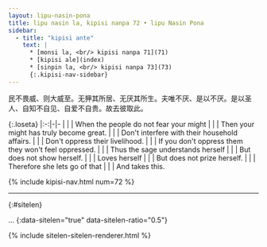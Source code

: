 ```yaml
---
layout: lipu-nasin-pona
title: lipu nasin la, kipisi nanpa 72 • lipu Nasin Pona
sidebar:
  - title: "kipisi ante"
    text: |
      * [monsi la, <br/> kipisi nanpa 71](71)
      * [kipisi ale](index)
      * [sinpin la, <br/> kipisi nanpa 73](73)
      {:.kipisi-nav-sidebar}
---
```


民不畏威、则大威至。无狎其所居、无厌其所生。夫唯不厌、是以不厌。是以圣人、自知不自见、自爱不自贵。故去彼取此。

{:.loseta}
|:-:|-|-
|  |  | When the people do not fear your might
|  |  | Then your might has truly become great.
|  |  | Don't interfere with their household affairs.
|  |  | Don't oppress their livelihood.
|  |  | If you don't oppress them they won't feel oppressed.
|  |  | Thus the sage understands herself
|  |  | But does not show herself.
|  |  | Loves herself
|  |  | But does not prize herself.
|  |  | Therefore she lets go of that
|  |  | And takes this.

{% include kipisi-nav.html num=72 %}

-------
{:#sitelen}

...
{:data-sitelen="true" data-sitelen-ratio="0.5"}

{% include sitelen-sitelen-renderer.html %}
